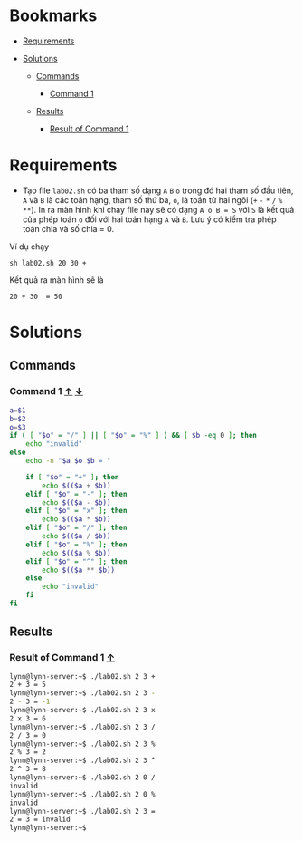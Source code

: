 <a name="bookmarks"/>

# Bookmarks

- [Requirements](#requirements)

- [Solutions](#solutions)

	- [Commands](#commands)
		- [Command 1](#command-1)

	- [Results](#results)
		- [Result of Command 1](#result-1)

<a name="requirements"/>

# Requirements

- Tạo file `lab02.sh` có ba tham số dạng `A` `B` `o` trong đó hai tham số đầu tiên, `A` và `B` là các toán hạng, tham số thứ ba, `o`, là toán tử hai ngôi (`+` `-` `*` `/` `%` `**`). In ra màn hình khi chạy file này sẽ có dạng `A o B = S` với `S` là kết quả của phép toán `o` đối với hai toán hạng `A` và `B`. Lưu ý có kiểm tra phép toán chia và số chia = 0.

Ví dụ chạy

```
sh lab02.sh 20 30 +
```

Kết quả ra màn hình sẽ là

```
20 + 30  = 50
```

<a name="solutions"/>

# Solutions 

<a name="commands"/>

## Commands

<a name="command-1"/>

### Command 1 [↑](#bookmarks) [↓](#result-1)

```sh
a=$1
b=$2
o=$3
if ( [ "$o" = "/" ] || [ "$o" = "%" ] ) && [ $b -eq 0 ]; then
	echo "invalid"
else
	echo -n "$a $o $b = "

	if [ "$o" = "+" ]; then 
		echo $(($a + $b))
	elif [ "$o" = "-" ]; then
		echo $(($a - $b))
	elif [ "$o" = "x" ]; then
		echo $(($a * $b))
	elif [ "$o" = "/" ]; then
		echo $(($a / $b))
	elif [ "$o" = "%" ]; then    
		echo $(($a % $b))
	elif [ "$o" = "^" ]; then
		echo $(($a ** $b))
	else
		echo "invalid"
	fi
fi
```

<a name="results"/>

## Results

<a name="result-1"/>

### Result of Command 1 [↑](#command-1)

```sh
lynn@lynn-server:~$ ./lab02.sh 2 3 +
2 + 3 = 5
lynn@lynn-server:~$ ./lab02.sh 2 3 -
2 - 3 = -1
lynn@lynn-server:~$ ./lab02.sh 2 3 x
2 x 3 = 6
lynn@lynn-server:~$ ./lab02.sh 2 3 /
2 / 3 = 0
lynn@lynn-server:~$ ./lab02.sh 2 3 %
2 % 3 = 2
lynn@lynn-server:~$ ./lab02.sh 2 3 ^
2 ^ 3 = 8
lynn@lynn-server:~$ ./lab02.sh 2 0 /
invalid
lynn@lynn-server:~$ ./lab02.sh 2 0 %
invalid
lynn@lynn-server:~$ ./lab02.sh 2 3 =
2 = 3 = invalid
lynn@lynn-server:~$ 
```

